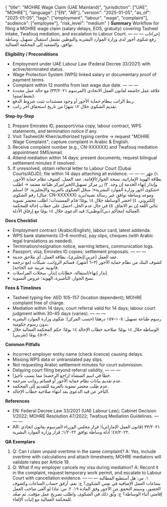 {
  "title": "MOHRE Wage Claim (UAE Mainland)",
  "jurisdiction": ["UAE", "MOHRE"],
  "language": ["EN", "AR"],
  "version": "2025-01-05",
  "as_of": "2025-01-05",
  "tags": ["employment", "labour", "wage", "complaint"],
  "audience": ["employee"],
  "risk_level": "medium"
}
**Summary**
Workflow for filing a MOHRE wage claim (salary delays, EOS, gratuity) covering Tasheel intake, Twafouq mediation, and escalation to Labour Court.
— — —
إجراءات رفع شكوى أجور لدى وزارة الموارد البشرية والتوطين تشمل استقبال تسهيل، وساطة توافق، والتصعيد إلى المحكمة العمالية.

**Eligibility / Preconditions**
- Employment under UAE Labour Law (Federal Decree 33/2021) with active/terminated status.
- Wage Protection System (WPS) linked salary or documentary proof of payment terms.
- Complaint within 12 months from last wage due date.
— — —
- علاقة عمل خاضعة لقانون العمل الاتحادي (المرسوم ٣٣/٢٠٢١) مع حالة عمل محددة (نشط/منتهٍ).
- ربط الراتب بنظام حماية الأجور أو وجود مستندات تثبت شروط الدفع.
- تقديم الشكوى خلال ١٢ شهرًا من تاريخ استحقاق آخر راتب.

**Step-by-Step**
1) Prepare Emirates ID, passport/visa copy, labour contract, WPS statements, and termination notice if any.
2) Visit Tasheel/Al Kheir/authorized typing centre → request "MOHRE Wage Complaint"; capture complaint in Arabic & English.
3) Receive complaint number (e.g., CN-XXXXXX) and Twafouq mediation appointment SMS/email.
4) Attend mediation within 14 days; present documents; request bilingual settlement minutes if resolved.
5) If unresolved, obtain referral letter to Labour Court (Dubai Courts/ADJD); file within 14 days attaching all evidence.
— — —
١) جهّز بطاقة الهوية الإماراتية، نسخة الجواز/الإقامة، عقد العمل، كشوف نظام حماية الأجور، وإنذار إنهاء الخدمة إن وجد.
٢) زر مركز تسهيل/الخير/مركز طباعة معتمد → اطلب «شكوى أجور وزارة الموارد البشرية»؛ سجّل الشكوى بالعربية والإنجليزية.
٣) استلم رقم الشكوى (مثال: CN-XXXXXX) وموعد وساطة توافق عبر رسالة نصية/بريد إلكتروني.
٤) احضر الوساطة خلال ١٤ يومًا؛ قدّم المستندات؛ اطلب محضر تسوية ثنائي اللغة إن تم الاتفاق.
٥) في حال عدم الحل، احصل على خطاب إحالة للمحكمة العمالية (محاكم دبي/أبوظبي)؛ قيد الدعوى خلال ١٤ يومًا مع إرفاق الأدلة.

**Docs Checklist**
- Employment contract (Arabic/English), labour card, latest addenda.
- WPS bank statements (3–6 months), pay slips, cheques (with Arabic legal translations as needed).
- Termination/resignation notice, warning letters, communication logs.
- Passport, visa, Emirates ID copies; settlement proposals.
— — —
- عقد العمل (عربي/إنجليزي)، بطاقة العمل، أي ملاحق حديثة.
- كشوف البنك من نظام حماية الأجور (٣–٦ أشهر)، قسائم الرواتب، شيكات (مع ترجمة قانونية عربية عند الحاجة).
- إنذار إنهاء/استقالة، خطابات إنذار، سجلات المراسلات.
- نسخ الجواز، التأشيرة، الهوية؛ عروض التسوية.

**Fees & Timelines**
- Tasheel typing fee: AED 105–157 (location dependent); MOHRE complaint free of charge.
- Mediation within 14 days; court referral valid for 14 days; labour court judgment within 30–45 days (varies).
— — —
- رسوم طباعة تسهيل: ١٠٥–١٥٧ درهمًا (حسب المركز)؛ شكوى وزارة الموارد البشرية بدون رسوم حكومية.
- الوساطة خلال ١٤ يومًا؛ صلاحية خطاب الإحالة ١٤ يومًا؛ حكم المحكمة العمالية خلال ٣٠–٤٥ يومًا (تقريبي).

**Common Pitfalls**
- Incorrect employer entity name (check licence) causing delays.
- Missing WPS data or untranslated pay slips.
- Not requesting Arabic settlement minutes for court submission.
- Delaying court filing beyond referral validity.
— — —
- خطأ في اسم المنشأة (راجع الرخصة) مما يسبب تأخيرًا.
- عدم تقديم بيانات نظام حماية الأجور أو قسائم رواتب مترجمة.
- عدم طلب محضر تسوية بالعربية للتقديم إلى المحكمة.
- التأخر عن قيد الدعوى بعد انتهاء صلاحية خطاب الإحالة.

**References**
- EN: Federal Decree Law 33/2021 (UAE Labour Law); Cabinet Decision 1/2022; MOHRE Resolution 47/2022; Twafouq Mediation Guidelines.
— — —
- AR: المرسوم بقانون اتحادي ‎٣٣/٢٠٢١ (قانون العمل الإماراتي)؛ قرار مجلس الوزراء ‎١/٢٠٢٢؛ قرار وزارة الموارد البشرية ‎٤٧/٢٠٢٢؛ أدلة وساطة توافق.

**QA Exemplars**
1. Q: Can I claim unpaid overtime in the same complaint? A: Yes, include overtime with calculations and attach timesheets; MOHRE mediators will validate rates per Article 19.
2. Q: What if my employer cancels my visa during mediation? A: Record it in the complaint, request temporary work permit, and escalate to Labour Court with cancellation evidence.
— — —
١. س: هل أستطيع المطالبة بساعات العمل الإضافية في نفس الشكوى؟ ج: نعم، أرفق حساب الساعات وكشوف الحضور، وسيتم التحقق من الأجور وفق المادة ١٩.
٢. س: ماذا لو ألغى صاحب العمل إقامتي أثناء الوساطة؟ ج: وثّق ذلك في الشكوى، واطلب تصريح عمل مؤقت، ثم صعّد للمحكمة العمالية مع إثبات الإلغاء.
